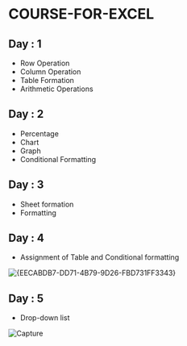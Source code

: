 # COURSE-FOR-EXCEL
## Day : 1
- Row Operation
- Column Operation
- Table Formation
- Arithmetic Operations
## Day : 2
- Percentage
- Chart
- Graph
- Conditional Formatting
## Day : 3
- Sheet formation
- Formatting
## Day : 4
- Assignment of Table and Conditional formatting

![{EECABDB7-DD71-4B79-9D26-FBD731FF3343}](https://github.com/user-attachments/assets/9e1fcf5d-bd96-47ed-bd16-732eadad9bea)

## Day : 5
- Drop-down list

![Capture](https://github.com/user-attachments/assets/05547c5f-ee55-4a80-82bc-e4c0016764dc)

